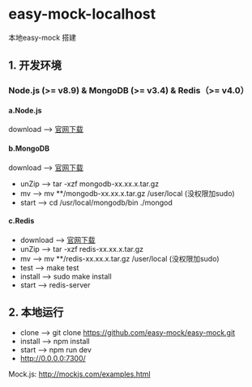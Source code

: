 # easy-mock-localhost
本地easy-mock 搭建

## 1. 开发环境
### Node.js (>= v8.9) & MongoDB (>= v3.4) & Redis（>= v4.0）
#### a.Node.js
  download --> [官网下载](https://nodejs.org/en/download/)
#### b.MongoDB 
  download --> [官网下载](https://www.mongodb.com/download-center?jmp=nav)
* unZip --> tar -xzf mongodb-xx.xx.x.tar.gz
* mv --> mv **/mongodb-xx.xx.x.tar.gz /user/local (没权限加sudo)
* start --> cd /usr/local/mongodb/bin   ./mongod
#### c.Redis
* download --> [官网下载](https://redis.io/download)
* unZip --> tar -xzf redis-xx.xx.x.tar.gz
* mv --> mv **/redis-xx.xx.x.tar.gz /user/local (没权限加sudo)
* test --> make test
* install --> sudo make install
* start --> redis-server 

## 2. 本地运行
* clone --> git clone https://github.com/easy-mock/easy-mock.git
* install --> npm install
* start --> npm run dev
* http://0.0.0.0:7300/

Mock.js: http://mockjs.com/examples.html

